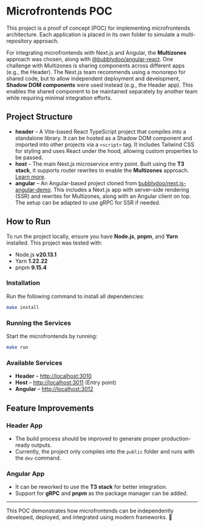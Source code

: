 # Microfrontends POC

This project is a proof of concept (POC) for implementing microfrontends architecture. Each application is placed in its own folder to simulate a multi-repository approach.

For integrating microfrontends with Next.js and Angular, the **Multizones** approach was chosen, along with [@bubblydoo/angular-react](https://github.com/bubblydoo/angular-react). One challenge with Multizones is sharing components across different apps (e.g., the Header). The Next.js team recommends using a monorepo for shared code, but to allow independent deployment and development, **Shadow DOM components** were used instead (e.g., the Header app). This enables the shared component to be maintained separately by another team while requiring minimal integration efforts.

## Project Structure

- **header** – A Vite-based React TypeScript project that compiles into a standalone library. It can be hosted as a Shadow DOM component and imported into other projects via a `<script>` tag. It includes Tailwind CSS for styling and uses React under the hood, allowing custom properties to be passed.
- **host** – The main Next.js microservice entry point. Built using the **T3 stack**, it supports router rewrites to enable the **Multizones** approach. [Learn more](https://nextjs.org/docs/app/building-your-application/deploying/multi-zones).
- **angular** – An Angular-based project cloned from [bubblydoo/next.js-angular-demo](https://github.com/bubblydoo/next.js-angular-demo). This includes a Next.js app with server-side rendering (SSR) and rewrites for Multizones, along with an Angular client on top. The setup can be adapted to use gRPC for SSR if needed.

## How to Run

To run the project locally, ensure you have **Node.js**, **pnpm**, and **Yarn** installed. This project was tested with:

- Node.js **v20.13.1**
- Yarn **1.22.22**
- pnpm **9.15.4**

### Installation

Run the following command to install all dependencies:

```sh
make install
```

### Running the Services

Start the microfrontends by running:

```sh
make run
```

### Available Services

- **Header** – [http://localhost:3010](http://localhost:3010)
- **Host** – [http://localhost:3011](http://localhost:3011) (Entry point)
- **Angular** – [http://localhost:3012](http://localhost:3012)

## Feature Improvements

### Header App

- The build process should be improved to generate proper production-ready outputs.
- Currently, the project only compiles into the `public` folder and runs with the `dev` command.

### Angular App

- It can be reworked to use the **T3 stack** for better integration.
- Support for **gRPC** and **pnpm** as the package manager can be added.

---

This POC demonstrates how microfrontends can be independently developed, deployed, and integrated using modern frameworks. 🚀
